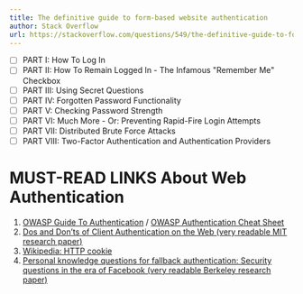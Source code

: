 ```yaml
---
title: The definitive guide to form-based website authentication
author: Stack Overflow
url: https://stackoverflow.com/questions/549/the-definitive-guide-to-form-based-website-authentication
---
```


- [ ] PART I: How To Log In
- [ ] PART II: How To Remain Logged In - The Infamous "Remember Me" Checkbox
- [ ] PART III: Using Secret Questions
- [ ] PART IV: Forgotten Password Functionality
- [ ] PART V: Checking Password Strength
- [ ] PART VI: Much More - Or: Preventing Rapid-Fire Login Attempts
- [ ] PART VII: Distributed Brute Force Attacks
- [ ] PART VIII: Two-Factor Authentication and Authentication Providers

# MUST-READ LINKS About Web Authentication

1. [OWASP Guide To Authentication](https://www.owasp.org/index.php/Authentication_Cheat_Sheet) / [OWASP Authentication Cheat Sheet](https://www.owasp.org/index.php/Authentication_Cheat_Sheet)
2. [Dos and Don’ts of Client Authentication on the Web (very readable MIT research paper)](https://pdos.csail.mit.edu/papers/webauth:sec10.pdf)
3. [Wikipedia: HTTP cookie](https://en.wikipedia.org/wiki/HTTP_cookie#Drawbacks_of_cookies)
4. [Personal knowledge questions for fallback authentication: Security questions in the era of Facebook (very readable Berkeley research paper)](https://cups.cs.cmu.edu/soups/2008/proceedings/p13Rabkin.pdf)
